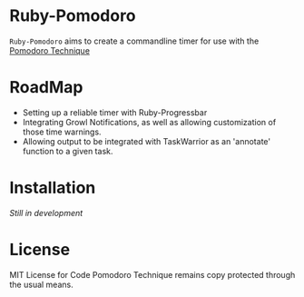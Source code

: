 Ruby-Pomodoro
===

`Ruby-Pomodoro` aims to create a commandline timer for use with the [ Pomodoro Technique ](http://www.pomodorotechnique.com/)

RoadMap
====
- Setting up a reliable timer with Ruby-Progressbar
- Integrating Growl Notifications, as well as allowing customization of those time warnings.
- Allowing output to be integrated with TaskWarrior as an 'annotate' function to a given task.

Installation
====
*Still in development*

License
===
MIT License for Code
Pomodoro Technique remains copy protected through the usual means.
